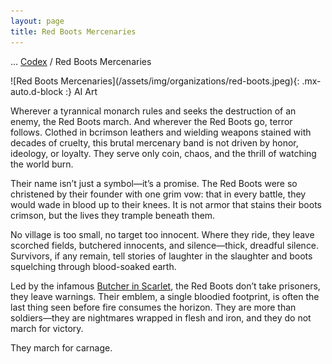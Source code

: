 ```yaml
---
layout: page
title: Red Boots Mercenaries
---
```

<span class="breadcrumbs" markdown="1">... [Codex](/codex) / Red Boots Mercenaries</span>
<div class="position-placeholder" markdown="1">
<span>
![Red Boots Mercenaries](/assets/img/organizations/red-boots.jpeg){: .mx-auto.d-block :}
<span class="ai-img">AI Art</span>
</span>
</div>

Wherever a tyrannical monarch rules and seeks the destruction of an enemy, the Red Boots march. And wherever the Red Boots go, terror follows. Clothed in bcrimson leathers and wielding weapons stained with decades of cruelty, this brutal mercenary band is not driven by honor, ideology, or loyalty. They serve only coin, chaos, and the thrill of watching the world burn.

Their name isn’t just a symbol—it’s a promise. The Red Boots were so christened by their founder with one grim vow: that in every battle, they would wade in blood up to their knees. It is not armor that stains their boots crimson, but the lives they trample beneath them.

No village is too small, no target too innocent. Where they ride, they leave scorched fields, butchered innocents, and silence—thick, dreadful silence. Survivors, if any remain, tell stories of laughter in the slaughter and boots squelching through blood-soaked earth.

Led by the infamous [Butcher in Scarlet](/codex/characters/butcher-in-scarlet), the Red Boots don’t take prisoners, they leave warnings. Their emblem, a single bloodied footprint, is often the last thing seen before fire consumes the horizon. They are more than soldiers—they are nightmares wrapped in flesh and iron, and they do not march for victory.

They march for carnage.